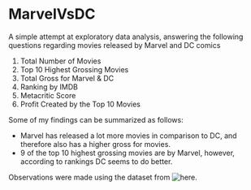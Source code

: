 # MarvelVsDC

A simple attempt at exploratory data analysis, answering the following questions regarding movies released by Marvel and DC comics

1. Total Number of Movies
2. Top 10 Highest Grossing Movies
3. Total Gross for Marvel & DC
4. Ranking by IMDB
5. Metacritic Score
6. Profit Created by the Top 10 Movies

Some of my findings can be summarized as follows:

- Marvel has released a lot more movies in comparison to DC, and therefore also has a higher gross for movies.
- 9 of the top 10 highest grossing movies are by Marvel, however, according to rankings DC seems to do better.

Observations were made using the dataset from ![here.](https://www.kaggle.com/leonardopena/marvel-vs-dc)
